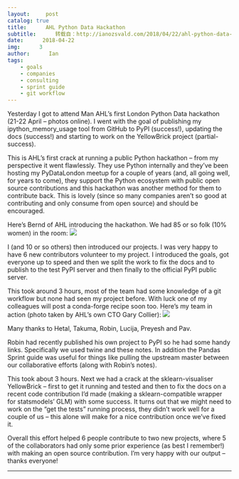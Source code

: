 ```yaml
---
layout:     post
catalog: true
title:      AHL Python Data Hackathon
subtitle:      转载自：http://ianozsvald.com/2018/04/22/ahl-python-data-hackathon/
date:      2018-04-22
img:      3
author:      Ian
tags:
    - goals
    - companies
    - consulting
    - sprint guide
    - git workflow
---
```


Yesterday I got to attend Man AHL’s first London Python Data hackathon (21-22 April – photos online). I went with the goal of publishing my ipython_memory_usage tool from GitHub to PyPI (success!), updating the docs (success!) and starting to work on the YellowBrick project (partial-success).

This is AHL’s first crack at running a public Python hackathon – from my perspective it went flawlessly. They use Python internally and they’ve been hosting my PyDataLondon meetup for a couple of years (and, all going well, for years to come), they support the Python ecosystem with public open source contributions and this hackathon was another method for them to contribute back. This is lovely (since so many companies aren’t so good at contributing and only consume from open source) and should be encouraged.

Here’s Bernd of AHL introducing the hackathon. We had 85 or so folk (10% women) in the room:
![](https://pbs.twimg.com/media/DbaCWzVW4AADUr2.jpg)


I (and 10 or so others) then introduced our projects. I was very happy to have 6 new contributors volunteer to my project. I introduced the goals, got everyone up to speed and then we split the work to fix the docs and to publish to the test PyPI server and then finally to the official PyPI public server.

This took around 3 hours, most of the team had some knowledge of a git workflow but none had seen my project before. With luck one of my colleagues will post a conda-forge recipe soon too. Here’s my team in action (photo taken by AHL’s own CTO Gary Collier):
![](https://pbs.twimg.com/media/DbaCmLwWAAA8Icp.jpg)


Many thanks to Hetal, Takuma, Robin, Lucija, Preyesh and Pav.

Robin had recently published his own project to PyPI so he had some handy links. Specifically we used twine and these notes. In addition the Pandas Sprint guide was useful for things like pulling the upstream master between our collaborative efforts (along with Robin’s notes).

This took about 3 hours. Next we had a crack at the sklearn-visualiser YellowBrick – first to get it running and tested and then to fix the docs on a recent code contribution I’d made (making a sklearn-compatible wrapper for statsmodels’ GLM) with some success. It turns out that we might need to work on the “get the tests” running process, they didn’t work well for a couple of us – this alone will make for a nice contribution once we’ve fixed it.

Overall this effort helped 6 people contribute to two new projects, where 5 of the collaborators had only some prior experience (as best I remember!) with making an open source contribution. I’m very happy with our output – thanks everyone!

---
